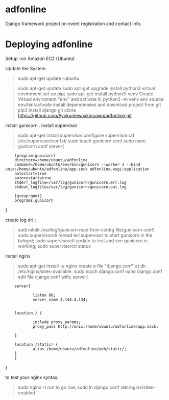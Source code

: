 # adfonline
Django framework project on event registration and contact info.
# Deploying adfonline 
Setup -on Amazon EC2 (Ubuntu)

Update the System

>sudo apt-get update -ubuntu

>sudo apt-get update
>sudo apt-get upgrade
install python3 virtual enviroment set up pip;
>sudo apt-get install python3-venv
Create Virtual enviroment "env" and activate it:
>python3 -m venv env
>source env/bin/activate
install dependensies and download project from git
>pip3 install django
>git clone https://github.com/Ayokunlewaakinnawo/adfonline.git
>


install gunicorn
.
install supervisor
>sudo apt-get install supervisor
configure supervisor
>cd /etc/supervisor/conf.d/
>sudo touch gunicorn.conf
>sudo nano gunicorn.conf
server{

        [program:gunicorn]
        directory=/home/ubuntu/adfonline
        command=/home/ubuntu/env/bin/gunicorn --worker 3 --bind unix:/home/ubuntu/adfonline/app.sock adfonline.wsgi:application
        autostart=true
        autorestart=true
        stderr_logfile=/var/log/gunicorn/gunicorn.err.log
        stdout_logfile=/var/log/gunicorn/gunicorn.out.log

        [group:guni]
        programs:gunicorn
}



create log dri.;
>sudi mkdir /var/log/gunicorn
read from config file(gunicorn conf)
>sudo supervisorctl reread
tell supervisor to start gunicorn in the bckgrd;
>sudo supervisorctl update
to test and see gunicorn is working;
>sudo supervisorctl status

install nginx
>sudo apt-get install -y nginx
create a file "django.conf" at dir. /etc/nginx/sites-available.
>sudo touch django.conf
>nano django.conf
edit file django.conf with;
server{

        server{

                listen 80;
                server_name 3.144.4.134;


        location / {

                include proxy_params;
                proxy_pass http://unix:/home/ubuntu/adfonline/app.sock;

        }

        location /static/ {
                alias /home/ubuntu/adfonline/web/static/;
        }
        }
}


to test your nginx syntax;
>sudo nginx -t
run to go live;
>sudo ln django.conf /etc/nginx/sites-enabled 

